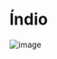 # Índio
![image](https://github.com/AndreCoutinhom/computer_board_periodic_table/assets/91290799/64648c40-0540-4bb6-b0ad-95351d9aba5d)
